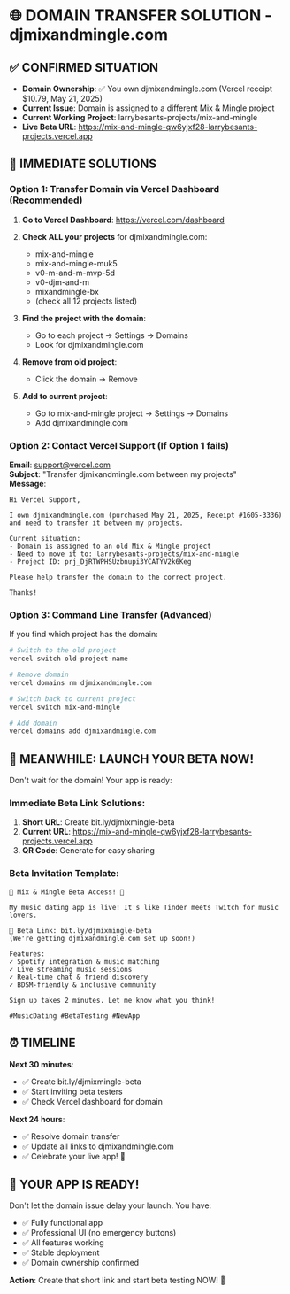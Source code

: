# 🌐 DOMAIN TRANSFER SOLUTION - djmixandmingle.com

## ✅ CONFIRMED SITUATION

- **Domain Ownership**: ✅ You own djmixandmingle.com (Vercel receipt $10.79, May 21, 2025)
- **Current Issue**: Domain is assigned to a different Mix & Mingle project
- **Current Working Project**: larrybesants-projects/mix-and-mingle
- **Live Beta URL**: https://mix-and-mingle-qw6yjxf28-larrybesants-projects.vercel.app

## 🎯 IMMEDIATE SOLUTIONS

### Option 1: Transfer Domain via Vercel Dashboard (Recommended)

1. **Go to Vercel Dashboard**: https://vercel.com/dashboard
2. **Check ALL your projects** for djmixandmingle.com:
   - mix-and-mingle
   - mix-and-mingle-muk5
   - v0-m-and-m-mvp-5d
   - v0-djm-and-m
   - mixandmingle-bx
   - (check all 12 projects listed)

3. **Find the project with the domain**:
   - Go to each project → Settings → Domains
   - Look for djmixandmingle.com

4. **Remove from old project**:
   - Click the domain → Remove

5. **Add to current project**:
   - Go to mix-and-mingle project → Settings → Domains
   - Add djmixandmingle.com

### Option 2: Contact Vercel Support (If Option 1 fails)

**Email**: support@vercel.com  
**Subject**: "Transfer djmixandmingle.com between my projects"  
**Message**:

```
Hi Vercel Support,

I own djmixandmingle.com (purchased May 21, 2025, Receipt #1605-3336) and need to transfer it between my projects.

Current situation:
- Domain is assigned to an old Mix & Mingle project
- Need to move it to: larrybesants-projects/mix-and-mingle
- Project ID: prj_DjRTWPHSUzbnupi3YCATYV2k6Keg

Please help transfer the domain to the correct project.

Thanks!
```

### Option 3: Command Line Transfer (Advanced)

If you find which project has the domain:

```bash
# Switch to the old project
vercel switch old-project-name

# Remove domain
vercel domains rm djmixandmingle.com

# Switch back to current project
vercel switch mix-and-mingle

# Add domain
vercel domains add djmixandmingle.com
```

## 🚀 MEANWHILE: LAUNCH YOUR BETA NOW!

Don't wait for the domain! Your app is ready:

### Immediate Beta Link Solutions:

1. **Short URL**: Create bit.ly/djmixmingle-beta
2. **Current URL**: https://mix-and-mingle-qw6yjxf28-larrybesants-projects.vercel.app
3. **QR Code**: Generate for easy sharing

### Beta Invitation Template:

```
🎵 Mix & Mingle Beta Access! 🎵

My music dating app is live! It's like Tinder meets Twitch for music lovers.

🚀 Beta Link: bit.ly/djmixmingle-beta
(We're getting djmixandmingle.com set up soon!)

Features:
✓ Spotify integration & music matching
✓ Live streaming music sessions
✓ Real-time chat & friend discovery
✓ BDSM-friendly & inclusive community

Sign up takes 2 minutes. Let me know what you think!

#MusicDating #BetaTesting #NewApp
```

## ⏰ TIMELINE

**Next 30 minutes**:

- ✅ Create bit.ly/djmixmingle-beta
- ✅ Start inviting beta testers
- ✅ Check Vercel dashboard for domain

**Next 24 hours**:

- ✅ Resolve domain transfer
- ✅ Update all links to djmixandmingle.com
- ✅ Celebrate your live app! 🎉

## 🎯 YOUR APP IS READY!

Don't let the domain issue delay your launch. You have:

- ✅ Fully functional app
- ✅ Professional UI (no emergency buttons)
- ✅ All features working
- ✅ Stable deployment
- ✅ Domain ownership confirmed

**Action**: Create that short link and start beta testing NOW! 🚀
